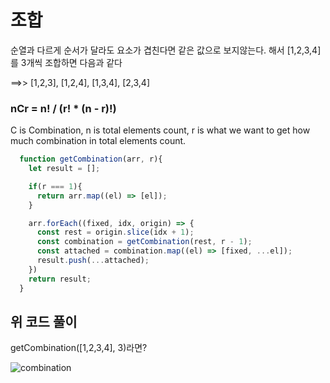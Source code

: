 <h1>조합</h1>

순열과 다르게 순서가 달라도 요소가 겹친다면 같은 값으로 보지않는다. 해서 [1,2,3,4]를 3개씩 조합하면
다음과 같다

==>> [1,2,3], [1,2,4], [1,3,4], [2,3,4]

<h3>nCr = n! / (r! * (n - r)!)</h3>
C is Combination, n is total elements count, r is what we want to get how much
combination in total elements count.

```js
  function getCombination(arr, r){
    let result = [];

    if(r === 1){
      return arr.map((el) => [el]);
    }

    arr.forEach((fixed, idx, origin) => {
      const rest = origin.slice(idx + 1);
      const combination = getCombination(rest, r - 1);
      const attached = combination.map((el) => [fixed, ...el]);
      result.push(...attached);
    })
    return result;
  }
```

<h2>위 코드 풀이</h2>
getCombination([1,2,3,4], 3)라면?

![combination]("./img/combination.jpg")
